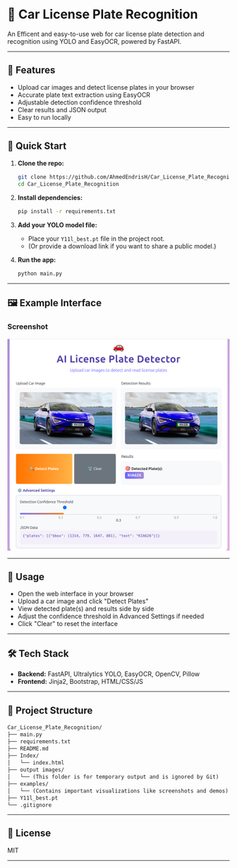 # 🚗 Car License Plate Recognition

An Efficent and easy-to-use web for car license plate detection and recognition using YOLO and EasyOCR, powered by FastAPI.

---

## 🌟 Features

- Upload car images and detect license plates in your browser
- Accurate plate text extraction using EasyOCR
- Adjustable detection confidence threshold
- Clear results and JSON output
- Easy to run locally

---

## 🚀 Quick Start

1. **Clone the repo:**
   ```bash
   git clone https://github.com/AhmedEndrisH/Car_License_Plate_Recognition.git
   cd Car_License_Plate_Recognition
   ```

2. **Install dependencies:**
   ```bash
   pip install -r requirements.txt
   ```

3. **Add your YOLO model file:**
   - Place your `Y11l_best.pt` file in the project root.
   - (Or provide a download link if you want to share a public model.)

4. **Run the app:**
   ```bash
   python main.py
   ```


---

## 🖼️ Example Interface

### Screenshot

![App Screenshot](examples/image.png)

<!-- ### Demo Video -->

<!-- Upload your video to GitHub or YouTube and add the link below -->
<!-- [Demo Video](https://user-images.githubusercontent.com/yourusername/your-demo-video.mp4) -->

---

## 📝 Usage

- Open the web interface in your browser
- Upload a car image and click "Detect Plates"
- View detected plate(s) and results side by side
- Adjust the confidence threshold in Advanced Settings if needed
- Click "Clear" to reset the interface

---

## 🛠️ Tech Stack

- **Backend:** FastAPI, Ultralytics YOLO, EasyOCR, OpenCV, Pillow
- **Frontend:** Jinja2, Bootstrap, HTML/CSS/JS

---

## 📂 Project Structure

```
Car_License_Plate_Recognition/
├── main.py
├── requirements.txt
├── README.md
├── Index/
│   └── index.html
├── output images/
│   └── (This folder is for temporary output and is ignored by Git)
├── examples/
│   └── (Contains important visualizations like screenshots and demos)
├── Y11l_best.pt
└── .gitignore
```

---


## 📄 License

MIT

---



